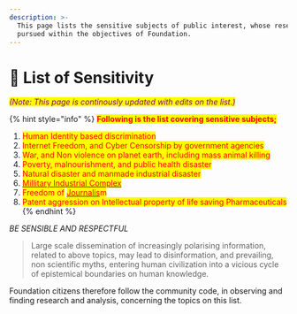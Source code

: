 ```yaml
---
description: >-
  This page lists the sensitive subjects of public interest, whose research is
  pursued within the objectives of Foundation.
---
```


# 👊 List of Sensitivity

_<mark style="color:purple;">(Note: This page is continously updated with edits on the list.)</mark>_

{% hint style="info" %}
<mark style="color:red;">**Following is the list covering sensitive subjects;**</mark>



1. <mark style="color:red;">Human Identity based discrimination</mark>
2. <mark style="color:red;">Internet Freedom, and Cyber Censorship by government agencies</mark>
3. <mark style="color:red;">War, and Non violence on planet earth, including mass animal killing</mark>&#x20;
4. <mark style="color:red;">Poverty, malnourishment, and public health disaster</mark>&#x20;
5. <mark style="color:red;">Natural disaster and manmade industrial disaster</mark>
6. [<mark style="color:red;">Millitary Industrial Complex</mark>](https://en.wikipedia.org/wiki/Military%E2%80%93industrial\_complex)
7. <mark style="color:red;">Freedom of</mark> [<mark style="color:red;">Journalis</mark>](https://en.wikipedia.org/wiki/Journalism)<mark style="color:red;">m</mark>
8. <mark style="color:red;">Patent aggression on Intellectual property of life saving Pharmaceuticals</mark>
{% endhint %}



_BE SENSIBLE AND RESPECTFUL_

> Large scale dissemination of increasingly polarising information, related to above topics, may lead to disinformation, and prevailing, non scientific myths, entering human civilization into a vicious cycle of epistemical boundaries on human knowledge.

Foundation citizens therefore follow the community code, in observing and finding research and analysis, concerning the topics on this list.
